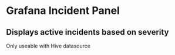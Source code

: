 # **Grafana Incident Panel**
## Displays active incidents based on severity
Only useable with Hive datasource

